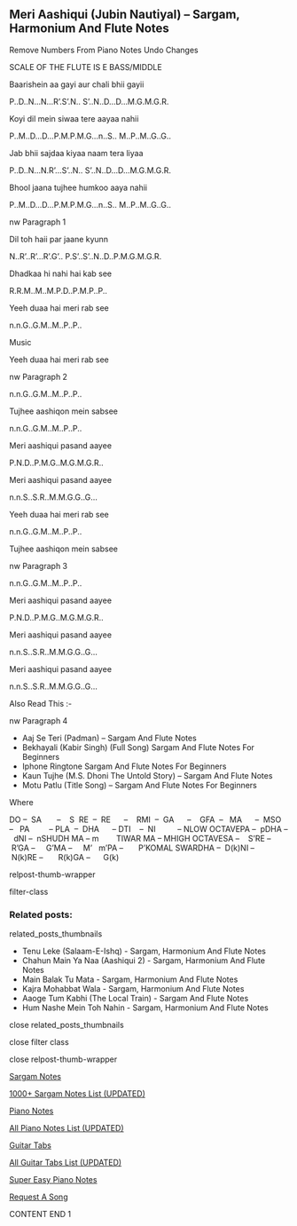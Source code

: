 
## Meri Aashiqui (Jubin Nautiyal) – Sargam, Harmonium And Flute Notes

Remove Numbers From Piano Notes
Undo Changes



SCALE OF THE FLUTE IS E BASS/MIDDLE



Baarishein aa gayi aur chali bhii gayii



P..D..N…N…R’.S’.N.. S’..N..D…D…M.G.M.G.R.



Koyi dil mein siwaa tere aayaa nahii



P..M..D…D…P.M.P.M.G…n..S.. M..P..M..G..G..



Jab bhii sajdaa kiyaa naam tera liyaa



P..D..N…N.R’…S’..N.. S’..N..D…D…M.G.M.G.R.



Bhool jaana tujhee humkoo aaya nahii



P..M..D…D…P.M.P.M.G…n..S.. M..P..M..G..G..

nw Paragraph 1



Dil toh haii par jaane kyunn



N..R’..R’…R’.G’.. P.S’..S’..N..D..P.M.G.M.G.R.



Dhadkaa hi nahi hai kab see



R.R.M..M..M.P.D..P.M.P..P..



Yeeh duaa hai meri rab see



n.n.G..G.M..M..P..P..



Music



Yeeh duaa hai meri rab see



nw Paragraph 2

n.n.G..G.M..M..P..P..



Tujhee aashiqon mein sabsee



n.n.G..G.M..M..P..P..



Meri aashiqui pasand aayee



P.N.D..P.M.G..M.G.M.G.R..



Meri aashiqui pasand aayee



n.n.S..S.R..M.M.G.G..G…



Yeeh duaa hai meri rab see



n.n.G..G.M..M..P..P..



Tujhee aashiqon mein sabsee

nw Paragraph 3



n.n.G..G.M..M..P..P..



Meri aashiqui pasand aayee



P.N.D..P.M.G..M.G.M.G.R..



Meri aashiqui pasand aayee



n.n.S..S.R..M.M.G.G..G…



Meri aashiqui pasand aayee



n.n.S..S.R..M.M.G.G..G…



Also Read This :-



nw Paragraph 4

* Aaj Se Teri (Padman) – Sargam And Flute Notes
* Bekhayali (Kabir Singh) (Full Song) Sargam And Flute Notes For Beginners
* Iphone Ringtone Sargam And Flute Notes For Beginners
* Kaun Tujhe (M.S. Dhoni The Untold Story) – Sargam And Flute Notes
* Motu Patlu (Title Song) – Sargam And Flute Notes For Beginners



Where



DO –  SA       –    S  RE  –  RE      –    RMI  –  GA      –    GFA  –   MA      –  MSO  –   PA         – PLA  –  DHA      – DTI    –  NI          – NLOW OCTAVEPA –  pDHA –  dNI –  nSHUDH MA – m        TIWAR MA – MHIGH OCTAVESA –    S’RE –     R’GA –     G’MA –     M’   m’PA –       P’KOMAL SWARDHA –  D(k)NI –       N(k)RE –       R(k)GA –      G(k)

relpost-thumb-wrapper

filter-class

### Related posts:

related_posts_thumbnails

* Tenu Leke (Salaam-E-Ishq) - Sargam, Harmonium And Flute Notes
* Chahun Main Ya Naa (Aashiqui 2) - Sargam, Harmonium And Flute Notes
* Main Balak Tu Mata - Sargam, Harmonium And Flute Notes
* Kajra Mohabbat Wala - Sargam, Harmonium And Flute Notes
* Aaoge Tum Kabhi (The Local Train) - Sargam And Flute Notes
* Hum Nashe Mein Toh Nahin - Sargam, Harmonium And Flute Notes

close related_posts_thumbnails

close filter class

close relpost-thumb-wrapper

[Sargam Notes](https://www.notationsworld.com/sargam-notes.html)

[1000+ Sargam Notes List (UPDATED)](https://www.notationsworld.com/all-songs-list-sargam-notes.html)

[Piano Notes](https://www.notationsworld.com/piano-notes.html)

[All Piano Notes List (UPDATED)](https://www.notationsworld.com/all-songs-list-piano-notes.html)

[Guitar Tabs](https://www.notationsworld.com/guitar-tabs.html)

[All Guitar Tabs List (UPDATED)](https://www.notationsworld.com/all-songs-list-guitar-tabs.html)

[Super Easy Piano Notes](https://studywall.in/)

[Request A Song](https://www.notationsworld.com/request-a-song.html)

CONTENT END 1

